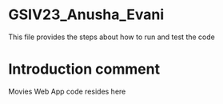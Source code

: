 # GSIV23_Anusha_Evani

This file provides the steps about how to run and test the code

# Introduction comment

Movies Web App code resides here
